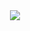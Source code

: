 <center>
  <img src="https://capsule-render.vercel.app/api?type=slice&color=auto&height=130&section=header&text=Radio%20Box&fontSize=30&fontAlign=80"/>
</center>
